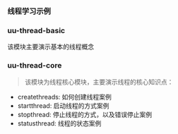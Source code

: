 ### 线程学习示例

### uu-thread-basic
该模块主要演示基本的线程概念
### uu-thread-core
> 该模块为线程核心模块，主要演示线程的核心知识点：
>
- createthreads: 如何创建线程案例
- startthread: 启动线程的方式案例
- stopthread: 停止线程的方式，以及错误停止案例
- statusthread: 线程的状态案例
